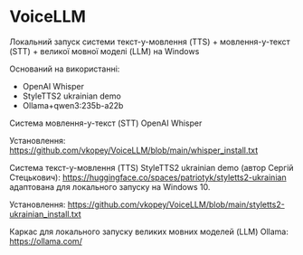 # VoiceLLM
Локальний запуск системи текст-у-мовлення (TTS) + мовлення-у-текст (STT) + великої мовної моделі (LLM) на Windows

Оснований на використанні:
- OpenAI Whisper
- StyleTTS2 ukrainian demo
- Ollama+qwen3:235b-a22b

Система мовлення-у-текст (STT) OpenAI Whisper

Установлення:
https://github.com/vkopey/VoiceLLM/blob/main/whisper_install.txt

Система текст-у-мовлення (TTS) StyleTTS2 ukrainian demo (автор  Сергій Стецькович):
https://huggingface.co/spaces/patriotyk/styletts2-ukrainian
адаптована для локального запуску на Windows 10.

Установлення:
https://github.com/vkopey/VoiceLLM/blob/main/styletts2-ukrainian_install.txt

Каркас для локального запуску великих мовних моделей (LLM) Ollama: https://ollama.com/
